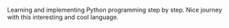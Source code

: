Learning and implementing Python programming step by step. Nice journey with this interesting and cool language. 
